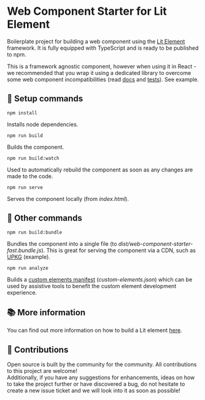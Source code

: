 # Web Component Starter for Lit Element

Boilerplate project for building a web component using the [Lit Element](https://lit.dev/) framework. It is fully equipped with TypeScript and is ready to be published to npm.

This is a framework agnostic component, however when using it in React - we recommended that you wrap it using a dedicated library to overcome some web component incompatibilities (read [docs](https://reactjs.org/docs/web-components.html) and [tests](https://custom-elements-everywhere.com/)). See example.

## :rocket: Setup commands

```npm install```

Installs node dependencies.

```npm run build```

Builds the component.

```npm run build:watch```

Used to automatically rebuild the component as soon as any changes are made to the code.

```npm run serve```

Serves the component locally (from _index.html_).


## :construction_worker: Other commands

```npm run build:bundle```

Bundles the component into a single file (to _dist/web-component-starter-fast.bundle.js_). This is great for serving the component via a CDN, such as [UPKG](https://unpkg.com/) (example).

```npm run analyze```

Builds a [custom elements manifest](https://github.com/webcomponents/custom-elements-manifest) (_custom-elements.json_) which can be used by assistive tools to benefit the custom element development experience.

## :books: More information

You can find out more information on how to build a Lit element [here](https://lit.dev/docs/getting-started/).

## :yellow_heart: Contributions

Open source is built by the community for the community. All contributions to this project are welcome!
<br> Additionally, if you have any suggestions for enhancements, ideas on how to take the project further or have discovered a bug, do not hesitate to create a new issue ticket and we will look into it as soon as possible!